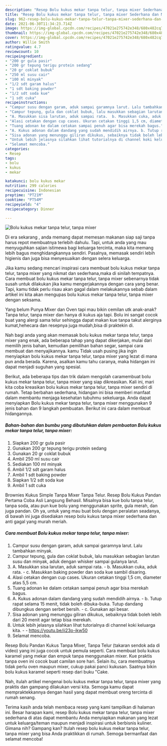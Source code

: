 ```yaml
---
description: "Resep Bolu kukus mekar tanpa telur, tanpa mixer Sederhana dan Mudah Dibuat"
title: "Resep Bolu kukus mekar tanpa telur, tanpa mixer Sederhana dan Mudah Dibuat"
slug: 962-resep-bolu-kukus-mekar-tanpa-telur-tanpa-mixer-sederhana-dan-mudah-dibuat
date: 2021-06-30T11:34:23.714Z
image: https://img-global.cpcdn.com/recipes/47021e275742e348/680x482cq70/bolu-kukus-mekar-tanpa-telur-tanpa-mixer-foto-resep-utama.jpg
thumbnail: https://img-global.cpcdn.com/recipes/47021e275742e348/680x482cq70/bolu-kukus-mekar-tanpa-telur-tanpa-mixer-foto-resep-utama.jpg
cover: https://img-global.cpcdn.com/recipes/47021e275742e348/680x482cq70/bolu-kukus-mekar-tanpa-telur-tanpa-mixer-foto-resep-utama.jpg
author: Willie Smith
ratingvalue: 4.7
reviewcount: 10
recipeingredient:
- "200 gr gula pasir"
- "200 gr tepung terigu protein sedang"
- "20 gr coklat bubuk"
- "250 ml susu cair"
- "100 ml minyak"
- "1/2 sdt garam halus"
- "1 sdt baking powder"
- "1/2 sdt soda kue"
- "1 sdt cuka"
recipeinstructions:
- "Campur susu dengan garam, aduk sampai garamnya larut. Lalu tambahkan minyak."
- "Campur tepung, gula dan coklat bubuk, lalu masukkan sebagian larutan susu dan minyak, aduk dengan whisker sampai gulanya larut."
- "A. Masukkan sisa larutan, aduk sampai rata.  b. Masukkan cuka, aduk rata.  c. Masukkan baking powder dan soda kue sambil disaring."
- "Alasi cetakan dengan cup cases. Ukuran cetakan tinggi 1,5 cm, diameter atas 5,5 cm."
- "Tuang adonan ke dalam cetakan sampai penuh agar bisa merekah bagus."
- "A. Kukus adonan dalam dandang yang sudah mendidih airnya. b. Tutup rapat selama 15 menit, tidak boleh dibuka-buka. Tutup dandang dibungkus dengan serbet bersih. c. Gunakan api besar."
- "Sisa adonan yang menunggu giliran dikukus, sebaiknya tidak boleh lebih dari 20 menit agar tetap bisa merekah."
- "Untuk lebih jelasnya silahkan lihat tutorialnya di channel koki keluarga kita.  https://youtu.be/ii23o-ikw50"
- "Selamat mencoba."
categories:
- Resep
tags:
- bolu
- kukus
- mekar

katakunci: bolu kukus mekar 
nutrition: 299 calories
recipecuisine: Indonesian
preptime: "PT21M"
cooktime: "PT54M"
recipeyield: "4"
recipecategory: Dinner

---
```



![Bolu kukus mekar tanpa telur, tanpa mixer](https://img-global.cpcdn.com/recipes/47021e275742e348/680x482cq70/bolu-kukus-mekar-tanpa-telur-tanpa-mixer-foto-resep-utama.jpg)

Di era  sekarang , anda memang dapat memesan makanan siap saji tanpa harus repot membuatnya terlebih dahulu. Tapi, untuk anda yang mau menyuguhkan sajian istimewa bagi keluarga tercinta, maka kita memang lebih bagus menghidangkannya sendiri. Pasalnya, memasak sendiri lebih higienis dan juga bisa menyesuaikan dengan selera keluarga.

Jika kamu sedang mencari inspirasi cara membuat bolu kukus mekar tanpa telur, tanpa mixer yang nikmat dan sederhana,maka di sinilah tempatnya. Cara membuat bolu kukus mekar tanpa telur, tanpa mixer  sebenarnya tidak susah untuk dilakukan jika kamu mengerjakannya dengan cara yang benar. Tapi, kamu tidak perlu risau akan gagal dalam melakukannya 
sebab dalam artikel ini kita akan mengupas bolu kukus mekar tanpa telur, tanpa mixer dengan seksama.  

Yang belum Punya Mixer dan Oven tapi mau bikin cemilan utk anak-anak? Tanpa telur, tanpa mixer dan hanya di kukus aja tapi. Bolu ini sangat cocok buat yang alergi sama telur sehingga dapat makan kue tanpa takut alerginya kumat,hehecara dan resepnya juga mudah,bisa di praktekin di.

Nah bagi anda yang akan memasak bolu kukus mekar tanpa telur, tanpa mixer yang enak, ada beberapa tahap yang dapat dikerjakan, mulai dari memilih jenis bahan, kemudian pemilihan bahan segar, sampai cara membuat dan menyajikannya. kamu Tidak usah pusing jika ingin menyiapkan bolu kukus mekar tanpa telur, tanpa mixer yang lezat di mana pun anda berada. Karena, asalkan kamu  tahu caranya, maka hidangan ini dapat menjadi suguhan yang spesial.

Berikut, ada beberapa tips dan trik dalam mengolah caramembuat bolu kukus mekar tanpa telur, tanpa mixer yang siap dikreasikan. Kali ini, mari kita coba kreasikan bolu kukus mekar tanpa telur, tanpa mixer sendiri di rumah. Tetap berbahan sederhana, hidangan ini bisa memberi manfaat dalam membantu menjaga kesehatan tubuhmu sekeluarga. Anda dapat menyiapkan Bolu kukus mekar tanpa telur, tanpa mixer menggunakan 9 jenis bahan dan 9 langkah pembuatan. Berikut ini cara dalam membuat hidangannya.

<!--inarticleads1-->

##### Bahan-bahan dan bumbu yang dibutuhkan dalam pembuatan Bolu kukus mekar tanpa telur, tanpa mixer:

1. Siapkan 200 gr gula pasir
1. Gunakan 200 gr tepung terigu protein sedang
1. Gunakan 20 gr coklat bubuk
1. Ambil 250 ml susu cair
1. Sediakan 100 ml minyak
1. Ambil 1/2 sdt garam halus
1. Ambil 1 sdt baking powder
1. Siapkan 1/2 sdt soda kue
1. Ambil 1 sdt cuka


Brownies Kukus Simple Tanpa Mixer Tanpa Telur. Resep Bolu Kukus Pandan Pertama Coba Asli Langsung Behasil. Misalnya bisa kue bolu tanpa telur, tanpa soda, atau pun kue bolu yang menggunakan sprite, gula merah, dan juga pandan. Oh ya, untuk yang mau buat bolu dengan peralatan seadanya, di bawah ini juga disediakan resep bolu kukus tanpa mixer sederhana dan anti gagal yang murah meriah. 

<!--inarticleads2-->

##### Cara membuat Bolu kukus mekar tanpa telur, tanpa mixer:

1. Campur susu dengan garam, aduk sampai garamnya larut. Lalu tambahkan minyak.
1. Campur tepung, gula dan coklat bubuk, lalu masukkan sebagian larutan susu dan minyak, aduk dengan whisker sampai gulanya larut.
1. A. Masukkan sisa larutan, aduk sampai rata.  - b. Masukkan cuka, aduk rata.  - c. Masukkan baking powder dan soda kue sambil disaring.
1. Alasi cetakan dengan cup cases. Ukuran cetakan tinggi 1,5 cm, diameter atas 5,5 cm.
1. Tuang adonan ke dalam cetakan sampai penuh agar bisa merekah bagus.
1. A. Kukus adonan dalam dandang yang sudah mendidih airnya. - b. Tutup rapat selama 15 menit, tidak boleh dibuka-buka. Tutup dandang dibungkus dengan serbet bersih. - c. Gunakan api besar.
1. Sisa adonan yang menunggu giliran dikukus, sebaiknya tidak boleh lebih dari 20 menit agar tetap bisa merekah.
1. Untuk lebih jelasnya silahkan lihat tutorialnya di channel koki keluarga kita. -  - https://youtu.be/ii23o-ikw50
1. Selamat mencoba.


Resep Bolu Pandan Kukus Tanpa Mixer, Tanpa Telur (takaran sendok ada di video) yang ini juga cocok untuk pemula seperti. Cara membuat bolu kukus karamel yang mekar dan empuk tanpa menggunakan mixer. Kue praktis tanpa oven ini cocok buat camilan sore hari. Selain itu, cara membuatnya tidak perlu oven maupun mixer, cukup pakai panci kukusan. Saatnya bikin bolu kukus karamel seperti resep dari buku &#34;Cake. 

Nah, itulah artikel mengenai  bolu kukus mekar tanpa telur, tanpa mixer  yang praktis dan gampang dilakukan versi kita. Semoga kamu dapat mempraktekkannya dengan hasil yang dapat membuat oreng tercinta di rumah senang. 

Terima kasih anda telah membaca resep yang kami tampilkan di halaman ini. Besar harapan kami, resep  Bolu kukus mekar tanpa telur, tanpa mixer sederhana di atas dapat membantu Anda menyiapkan makanan yang lezat untuk keluarga/teman maupun menjadi inspirasi untuk berbisnis kuliner. Gimana nih? Gampang kan? Itulah resep bolu kukus mekar tanpa telur, tanpa mixer yang bisa Anda praktikkan di rumah. Semoga bermanfaat dan selamat mencoba!

